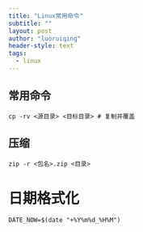 ```yaml
---
title: "Linux常用命令"
subtitle: ""
layout: post
author: "luoruiqing"
header-style: text
tags:
  - linux
---
```



## 常用命令
```shell
cp -rv <源目录> <目标目录> # 复制并覆盖
```

## 压缩
```
zip -r <包名>.zip <目录>
```

# 日期格式化
```
DATE_NOW=$(date "+%Y%m%d_%H%M")
```